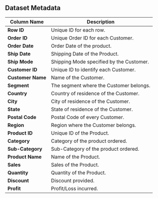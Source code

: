 ## Dataset Metadata

| Column Name    | Description                                      |
|----------------|--------------------------------------------------|
| **Row ID**     | Unique ID for each row.                          |
| **Order ID**   | Unique Order ID for each Customer.               |
| **Order Date** | Order Date of the product.                       |
| **Ship Date**  | Shipping Date of the Product.                    |
| **Ship Mode**  | Shipping Mode specified by the Customer.         |
| **Customer ID**| Unique ID to identify each Customer.             |
| **Customer Name** | Name of the Customer.                         |
| **Segment**    | The segment where the Customer belongs.          |
| **Country**    | Country of residence of the Customer.            |
| **City**       | City of residence of the Customer.               |
| **State**      | State of residence of the Customer.              |
| **Postal Code**| Postal Code of every Customer.                   |
| **Region**     | Region where the Customer belongs.               |
| **Product ID** | Unique ID of the Product.                        |
| **Category**   | Category of the product ordered.                 |
| **Sub-Category** | Sub-Category of the product ordered.           |
| **Product Name** | Name of the Product.                           |
| **Sales**      | Sales of the Product.                            |
| **Quantity**   | Quantity of the Product.                         |
| **Discount**   | Discount provided.                               |
| **Profit**     | Profit/Loss incurred.                            |
